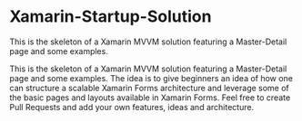 # Xamarin-Startup-Solution
This is the skeleton of a Xamarin MVVM solution featuring a Master-Detail page and some examples.


This is the skeleton of a Xamarin MVVM solution featuring a Master-Detail page and some examples. The idea is to give beginners an idea of how one can structure a scalable Xamarin Forms architecture and leverage some of the basic pages and layouts available in Xamarin Forms. Feel free to create Pull Requests and add your own features, ideas and architecture.